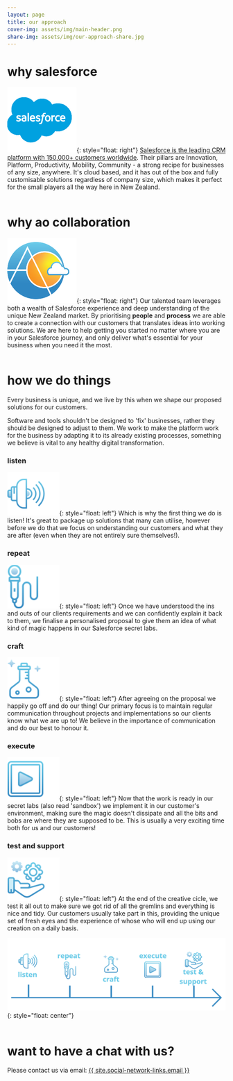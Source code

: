 ```yaml
---
layout: page
title: our approach
cover-img: assets/img/main-header.png
share-img: assets/img/our-approach-share.jpg
---
```


# why salesforce
![salesforce logo](assets/img/salesforce-logo.png){: style="float: right"}
[Salesforce is the leading CRM platform with 150,000+ customers worldwide](https://aocollab.tech/2020-11-28-what-is-crm-why-salesforce/). Their pillars are Innovation, Platform, Productivity, Mobility, Community - a strong recipe for businesses of any size, anywhere. It's cloud based, and it has out of the box and fully customisable solutions regardless of company size, which makes it perfect for the small players all the way here in New Zealand.
<br/><br/>

# why ao collaboration
![Ao Collab logo](assets/img/aocollab-logo.png){: style="float: right"}
Our talented team leverages both a wealth of Salesforce experience and deep understanding of the unique New Zealand market. By prioritising **people** and **process** we are able to create a connection with our customers that translates ideas into working solutions. We are here to help getting you started no matter where you are in your Salesforce journey, and only deliver what's essential for your business when you need it the most.
<br/><br/>

# how we do things
Every business is unique, and we live by this when we shape our proposed solutions for our customers.

Software and tools shouldn't be designed to 'fix' businesses, rather they should be designed to adjust to them. We work to make the platform work for the business by adapting it to its already existing processes, something we believe is vital to any healthy digital transformation.

### listen
![listen](assets/icons/listen.png){: style="float: left"}
Which is why the first thing we do is listen! It's great to package up solutions that many can utilise, however before we do that we focus on understanding our customers and what they are after (even when they are not entirely sure themselves!).

### repeat
![repeat](assets/icons/repeat.png){: style="float: left"}
Once we have understood the ins and outs of our clients requirements and we can confidently explain it back to them, we finalise a personalised proposal to give them an idea of what kind of magic happens in our Salesforce secret labs.

### craft
![craft](assets/icons/craft.png){: style="float: left"}
After agreeing on the proposal we happily go off and do our thing! Our primary focus is to maintain regular communication throughout projects and implementations so our clients know what we are up to! We believe in the importance of communication and do our best to honour it.

### execute
![execute](assets/icons/execute.png){: style="float: left"}
Now that the work is ready in our secret labs (also read 'sandbox') we implement it in our customer's environment, making sure the magic doesn't dissipate and all the bits and bobs are where they are supposed to be. This is usually a very exciting time both for us and our customers!

### test and support
![test and support](assets/icons/support.png){: style="float: left"}
At the end of the creative cicle, we test it all out to make sure we got rid of all the gremlins and everything is nice and tidy. Our customers usually take part in this, providing the unique set of fresh eyes and the experience of whose who will end up using our creation on a daily basis.

![Ao Collab logo](assets/img/oura-approach-graphic.png){: style="float: center"}
<br/><br/>
# want to have a chat with us?
Please contact us via email: <a href="mailto:{{ site.social-network-links.email }}">{{ site.social-network-links.email }}</a>
<br/><br/>
